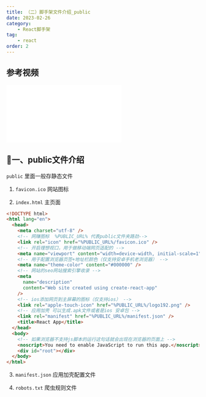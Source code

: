 ```yaml
---
title: （二）脚手架文件介绍_public
date: 2023-02-26
category:
    - React脚手架
tag: 
    - react
order: 2
---
```


## 参考视频
<iframe src="//player.bilibili.com/player.html?aid=798144910&bvid=BV1wy4y1D7JT&cid=266612477&page=50" scrolling="no" border="0" frameborder="no" framespacing="0" allowfullscreen="true"> </iframe>

## 🎄一、public文件介绍
`public` 里面一般存静态文件

1. `favicon.ico` 网站图标

2. `index.html` 主页面

```html
<!DOCTYPE html>
<html lang="en">
  <head>
    <meta charset="utf-8" />
    <!-- 网赚图标  %PUBLIC_URL% 代表public文件夹路劲-->
    <link rel="icon" href="%PUBLIC_URL%/favicon.ico" />
    <!-- 开启理想视口，用于做移动端网页适配的 -->
    <meta name="viewport" content="width=device-width, initial-scale=1" />
    <!-- 用于配置浏览器页签+地址栏颜色（仅支持安卓手机老浏览器） -->
    <meta name="theme-color" content="#000000" />
    <!-- 网站的seo网站搜索引擎收录 -->
    <meta
      name="description"
      content="Web site created using create-react-app"
    />
    <!-- ios添加网页到主屏幕的图标（仅支持ios） -->
    <link rel="apple-touch-icon" href="%PUBLIC_URL%/logo192.png" />
    <!-- 应用加壳 可以生成.apk文件或者是ios 安卓包 -->
    <link rel="manifest" href="%PUBLIC_URL%/manifest.json" />
    <title>React App</title>
  </head>
  <body>
    <!-- 如果浏览器不支持js脚本的运行这句话就会出现在浏览器的页面上 -->
    <noscript>You need to enable JavaScript to run this app.</noscript>
    <div id="root"></div>
  </body>
</html>

```

3. `manifest.json` 应用加壳配置文件

4. `robots.txt` 爬虫规则文件